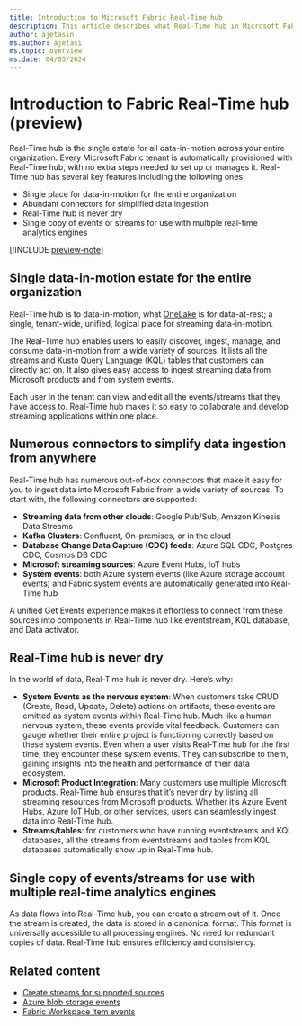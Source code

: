 ```yaml
---
title: Introduction to Microsoft Fabric Real-Time hub
description: This article describes what Real-Time hub in Microsoft Fabric is and how it can be used in near-realtime scenarios. 
author: ajetasin
ms.author: ajetasi
ms.topic: overview
ms.date: 04/03/2024
---
```


# Introduction to Fabric Real-Time hub (preview)
Real-Time hub is the single estate for all data-in-motion across your entire organization. Every Microsoft Fabric tenant is automatically provisioned with Real-Time hub, with no extra steps needed to set up or manages it. Real-Time hub has several key features including the following ones:

- Single place for data-in-motion for the entire organization
- Abundant connectors for simplified data ingestion 
- Real-Time hub is never dry 
- Single copy of events or streams for use with multiple real-time analytics engines 

[!INCLUDE [preview-note](./includes/preview-note.md)]

## Single data-in-motion estate for the entire organization 
Real-Time hub is to data-in-motion, what [OneLake](../onelake/onelake-overview.md) is for data-at-rest; a single, tenant-wide, unified, logical place for streaming data-in-motion.   

The Real-Time hub enables users to easily discover, ingest, manage, and consume data-in-motion from a wide variety of sources. It lists all the streams and Kusto Query Language (KQL) tables that customers can directly act on. It also gives easy access to ingest streaming data from Microsoft products and from system events.  

Each user in the tenant can view and edit all the events/streams that they have access to. Real-Time hub makes it so easy to collaborate and develop streaming applications within one place.  

## Numerous connectors to simplify data ingestion from anywhere  
Real-Time hub has numerous out-of-box connectors that make it easy for you to ingest data into Microsoft Fabric from a wide variety of sources. To start with, the following connectors are supported: 

- **Streaming data from other clouds**: Google Pub/Sub, Amazon Kinesis Data Streams
- **Kafka Clusters**: Confluent, On-premises, or in the cloud 
- **Database Change Data Capture (CDC) feeds**: Azure SQL CDC, Postgres CDC, Cosmos DB CDC 
- **Microsoft streaming sources**: Azure Event Hubs, IoT hubs 
- **System events**: both Azure system events (like Azure storage account events) and Fabric system events are automatically generated into Real-Time hub 

A unified Get Events experience makes it effortless to connect from these sources into components in Real-Time hub like eventstream, KQL database, and Data activator.  

## Real-Time hub is never dry 
In the world of data, Real-Time hub is never dry. Here’s why: 

- **System Events as the nervous system**: When customers take CRUD (Create, Read, Update, Delete) actions on artifacts, these events are emitted as system events within Real-Time hub. Much like a human nervous system, these events provide vital feedback. Customers can gauge whether their entire project is functioning correctly based on these system events. Even when a user visits Real-Time hub for the first time, they encounter these system events. They can subscribe to them, gaining insights into the health and performance of their data ecosystem. 
- **Microsoft Product Integration**: Many customers use multiple Microsoft products. Real-Time hub ensures that it’s never dry by listing all streaming resources from Microsoft products. Whether it’s Azure Event Hubs, Azure IoT Hub, or other services, users can seamlessly ingest data into Real-Time hub. 
- **Streams/tables**: for customers who have running eventstreams and KQL databases, all the streams from eventstreams and tables from KQL databases automatically show up in Real-Time hub.  

## Single copy of events/streams for use with multiple real-time analytics engines 
As data flows into Real-Time hub, you can create a stream out of it. Once the stream is created, the data is stored in a canonical format. This format is universally accessible to all processing engines. No need for redundant copies of data. Real-Time hub ensures efficiency and consistency.

## Related content

- [Create streams for supported sources](supported-sources.md)
- [Azure blob storage events](get-azure-blob-storage-events.md)
- [Fabric Workspace item events ](create-streams-fabric-workspace-item-events.md)
